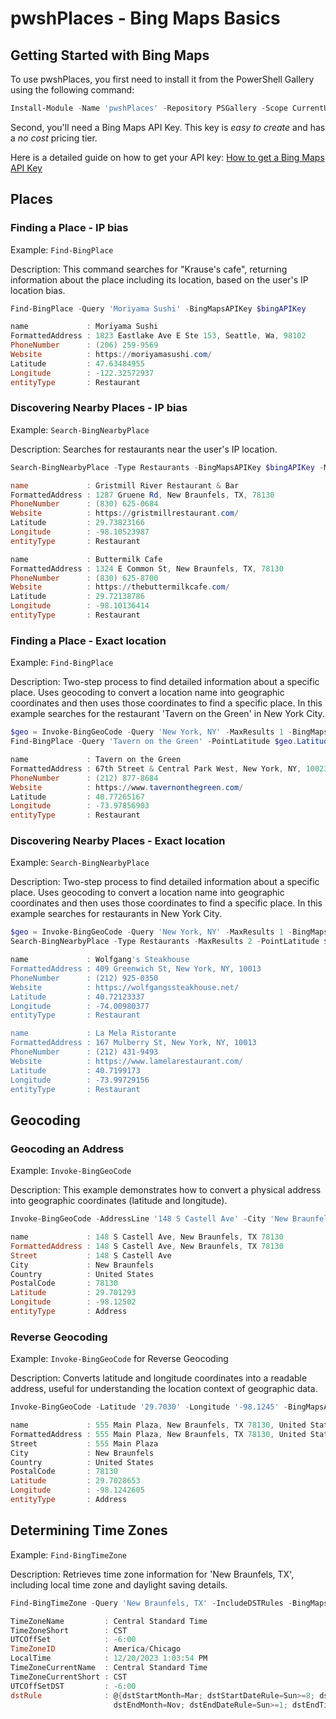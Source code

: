 # pwshPlaces - Bing Maps Basics

## Getting Started with Bing Maps

To use pwshPlaces, you first need to install it from the PowerShell Gallery using the following command:

```powershell
Install-Module -Name 'pwshPlaces' -Repository PSGallery -Scope CurrentUser
```

Second, you'll need a Bing Maps API Key. This key is *easy to create* and has a *no cost* pricing tier.

Here is a detailed guide on how to get your API key: [How to get a Bing Maps API Key](BingMapsAPI.md)

## Places

### Finding a Place - IP bias

Example: `Find-BingPlace`

Description: This command searches for "Krause's cafe", returning information about the place including its location, based on the user's IP location bias.

```powershell
Find-BingPlace -Query 'Moriyama Sushi' -BingMapsAPIKey $bingAPIKey

name             : Moriyama Sushi
FormattedAddress : 1823 Eastlake Ave E Ste 153, Seattle, Wa, 98102
PhoneNumber      : (206) 259-9569
Website          : https://moriyamasushi.com/
Latitude         : 47.63484955
Longitude        : -122.32572937
entityType       : Restaurant
```

### Discovering Nearby Places - IP bias

Example: `Search-BingNearbyPlace`

Description: Searches for restaurants near the user's IP location.

```powershell
Search-BingNearbyPlace -Type Restaurants -BingMapsAPIKey $bingAPIKey -MaxResults 2

name             : Gristmill River Restaurant & Bar
FormattedAddress : 1287 Gruene Rd, New Braunfels, TX, 78130
PhoneNumber      : (830) 625-0684
Website          : https://gristmillrestaurant.com/
Latitude         : 29.73823166
Longitude        : -98.10523987
entityType       : Restaurant

name             : Buttermilk Cafe
FormattedAddress : 1324 E Common St, New Braunfels, TX, 78130
PhoneNumber      : (830) 625-8700
Website          : https://thebuttermilkcafe.com/
Latitude         : 29.72138786
Longitude        : -98.10136414
entityType       : Restaurant
```

### Finding a Place - Exact location

Example: `Find-BingPlace`

Description: Two-step process to find detailed information about a specific place. Uses geocoding to convert a location name into geographic coordinates and then uses those coordinates to find a specific place. In this example searches for the restaurant 'Tavern on the Green' in New York City.

```powershell
$geo = Invoke-BingGeoCode -Query 'New York, NY' -MaxResults 1 -BingMapsAPIKey $bingAPIKey
Find-BingPlace -Query 'Tavern on the Green' -PointLatitude $geo.Latitude -PointLongitude $geo.Longitude -BingMapsAPIKey $bingAPIKey

name             : Tavern on the Green
FormattedAddress : 67th Street & Central Park West, New York, NY, 10023
PhoneNumber      : (212) 877-8684
Website          : https://www.tavernonthegreen.com/
Latitude         : 40.77265167
Longitude        : -73.97856903
entityType       : Restaurant
```

### Discovering Nearby Places - Exact location

Example: `Search-BingNearbyPlace`

Description: Two-step process to find detailed information about a specific place. Uses geocoding to convert a location name into geographic coordinates and then uses those coordinates to find a specific place. In this example searches for restaurants in New York City.

```powershell
$geo = Invoke-BingGeoCode -Query 'New York, NY' -MaxResults 1 -BingMapsAPIKey $bingAPIKey
Search-BingNearbyPlace -Type Restaurants -MaxResults 2 -PointLatitude $geo.Latitude -PointLongitude $geo.Longitude -BingMapsAPIKey $bingAPIKey

name             : Wolfgang's Steakhouse
FormattedAddress : 409 Greenwich St, New York, NY, 10013
PhoneNumber      : (212) 925-0350
Website          : https://wolfgangssteakhouse.net/
Latitude         : 40.72123337
Longitude        : -74.00980377
entityType       : Restaurant

name             : La Mela Ristorante
FormattedAddress : 167 Mulberry St, New York, NY, 10013
PhoneNumber      : (212) 431-9493
Website          : https://www.lamelarestaurant.com/
Latitude         : 40.7199173
Longitude        : -73.99729156
entityType       : Restaurant
```

## Geocoding

### Geocoding an Address

Example: `Invoke-BingGeoCode`

Description: This example demonstrates how to convert a physical address into geographic coordinates (latitude and longitude).

```powershell
Invoke-BingGeoCode -AddressLine '148 S Castell Ave' -City 'New Braunfels' -State TX -PostalCode 78130 -BingMapsAPIKey $bingAPIKey

name             : 148 S Castell Ave, New Braunfels, TX 78130
FormattedAddress : 148 S Castell Ave, New Braunfels, TX 78130
Street           : 148 S Castell Ave
City             : New Braunfels
Country          : United States
PostalCode       : 78130
Latitude         : 29.701293
Longitude        : -98.12502
entityType       : Address
```

### Reverse Geocoding

Example: `Invoke-BingGeoCode` for Reverse Geocoding

Description: Converts latitude and longitude coordinates into a readable address, useful for understanding the location context of geographic data.

```powershell
Invoke-BingGeoCode -Latitude '29.7030' -Longitude '-98.1245' -BingMapsAPIKey $bingAPIKey

name             : 555 Main Plaza, New Braunfels, TX 78130, United States
FormattedAddress : 555 Main Plaza, New Braunfels, TX 78130, United States
Street           : 555 Main Plaza
City             : New Braunfels
Country          : United States
PostalCode       : 78130
Latitude         : 29.7028653
Longitude        : -98.1242605
entityType       : Address
```

## Determining Time Zones

Example: `Find-BingTimeZone`

Description: Retrieves time zone information for 'New Braunfels, TX', including local time zone and daylight saving details.

```powershell
Find-BingTimeZone -Query 'New Braunfels, TX' -IncludeDSTRules -BingMapsAPIKey $bingAPIKey

TimeZoneName         : Central Standard Time
TimeZoneShort        : CST
UTCOffSet            : -6:00
TimeZoneID           : America/Chicago
LocalTime            : 12/20/2023 1:03:54 PM
TimeZoneCurrentName  : Central Standard Time
TimeZoneCurrentShort : CST
UTCOffSetDST         : -6:00
dstRule              : @{dstStartMonth=Mar; dstStartDateRule=Sun>=8; dstStartTime=2:00; dstAdjust1=1:00;
                       dstEndMonth=Nov; dstEndDateRule=Sun>=1; dstEndTime=2:00; dstAdjust2=0}
```
